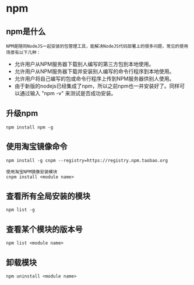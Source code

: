# npm

## npm是什么

    NPM是随同NodeJS一起安装的包管理工具，能解决NodeJS代码部署上的很多问题，常见的使用场景有以下几种：

+ 允许用户从NPM服务器下载别人编写的第三方包到本地使用。
+ 允许用户从NPM服务器下载并安装别人编写的命令行程序到本地使用。
+ 允许用户将自己编写的包或命令行程序上传到NPM服务器供别人使用。
+ 由于新版的nodejs已经集成了npm，所以之前npm也一并安装好了。同样可以通过输入 "npm -v" 来测试是否成功安装。
  
## 升级npm

    npm install npm -g

## 使用淘宝镜像命令

    npm install -g cnpm --registry=https://registry.npm.taobao.org
    
    使用淘宝NPM镜像安装模块
    cnpm install <module name>

## 查看所有全局安装的模块

    npm list -g

## 查看某个模块的版本号

    npm list <module name>

## 卸载模块

    npm uninstall <module name>
